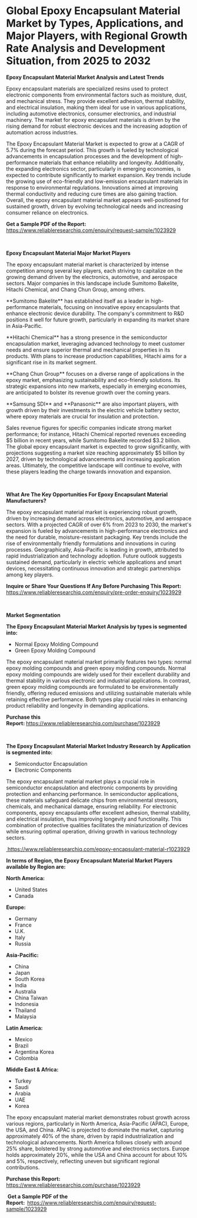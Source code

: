 <p><h1>Global Epoxy Encapsulant Material Market by Types, Applications, and Major Players, with Regional Growth Rate Analysis and Development Situation, from 2025 to 2032</h1></p><p><strong>Epoxy Encapsulant Material Market Analysis and Latest Trends</strong></p>
<p><p>Epoxy encapsulant materials are specialized resins used to protect electronic components from environmental factors such as moisture, dust, and mechanical stress. They provide excellent adhesion, thermal stability, and electrical insulation, making them ideal for use in various applications, including automotive electronics, consumer electronics, and industrial machinery. The market for epoxy encapsulant materials is driven by the rising demand for robust electronic devices and the increasing adoption of automation across industries.</p><p>The Epoxy Encapsulant Material Market is expected to grow at a CAGR of 5.7% during the forecast period. This growth is fueled by technological advancements in encapsulation processes and the development of high-performance materials that enhance reliability and longevity. Additionally, the expanding electronics sector, particularly in emerging economies, is expected to contribute significantly to market expansion. Key trends include the growing use of eco-friendly and low-emission encapsulant materials in response to environmental regulations. Innovations aimed at improving thermal conductivity and reducing cure times are also gaining traction. Overall, the epoxy encapsulant material market appears well-positioned for sustained growth, driven by evolving technological needs and increasing consumer reliance on electronics.</p></p>
<p><strong>Get a Sample PDF of the Report:&nbsp;</strong> <a href="https://www.reliableresearchiq.com/enquiry/request-sample/1023929?utm_campaign=1835&utm_medium=2&utm_source=Github&utm_content=ia&utm_term=18042025&utm_id=epoxy-encapsulant-material">https://www.reliableresearchiq.com/enquiry/request-sample/1023929</a></p>
<p>&nbsp;</p>
<p><strong>Epoxy Encapsulant Material Major Market Players</strong></p>
<p><p>The epoxy encapsulant material market is characterized by intense competition among several key players, each striving to capitalize on the growing demand driven by the electronics, automotive, and aerospace sectors. Major companies in this landscape include Sumitomo Bakelite, Hitachi Chemical, and Chang Chun Group, among others.</p><p>**Sumitomo Bakelite** has established itself as a leader in high-performance materials, focusing on innovative epoxy encapsulants that enhance electronic device durability. The company's commitment to R&D positions it well for future growth, particularly in expanding its market share in Asia-Pacific.</p><p>**Hitachi Chemical** has a strong presence in the semiconductor encapsulation market, leveraging advanced technology to meet customer needs and ensure superior thermal and mechanical properties in its products. With plans to increase production capabilities, Hitachi aims for a significant rise in its market segment.</p><p>**Chang Chun Group** focuses on a diverse range of applications in the epoxy market, emphasizing sustainability and eco-friendly solutions. Its strategic expansions into new markets, especially in emerging economies, are anticipated to bolster its revenue growth over the coming years.</p><p>**Samsung SDI** and **Panasonic** are also important players, with growth driven by their investments in the electric vehicle battery sector, where epoxy materials are crucial for insulation and protection.</p><p>Sales revenue figures for specific companies indicate strong market performance; for instance, Hitachi Chemical reported revenues exceeding $5 billion in recent years, while Sumitomo Bakelite recorded $3.2 billion. The global epoxy encapsulant market is expected to grow significantly, with projections suggesting a market size reaching approximately $5 billion by 2027, driven by technological advancements and increasing application areas. Ultimately, the competitive landscape will continue to evolve, with these players leading the charge towards innovation and expansion.</p></p>
<p>&nbsp;</p>
<p><strong>What Are The Key Opportunities For Epoxy Encapsulant Material Manufacturers?</strong></p>
<p><p>The epoxy encapsulant material market is experiencing robust growth, driven by increasing demand across electronics, automotive, and aerospace sectors. With a projected CAGR of over 6% from 2023 to 2030, the market's expansion is fueled by advancements in high-performance electronics and the need for durable, moisture-resistant packaging. Key trends include the rise of environmentally friendly formulations and innovations in curing processes. Geographically, Asia-Pacific is leading in growth, attributed to rapid industrialization and technology adoption. Future outlook suggests sustained demand, particularly in electric vehicle applications and smart devices, necessitating continuous innovation and strategic partnerships among key players.</p></p>
<p><strong>Inquire or Share Your Questions If Any Before Purchasing This Report:</strong> <a href="https://www.reliableresearchiq.com/enquiry/pre-order-enquiry/1023929?utm_campaign=1835&utm_medium=2&utm_source=Github&utm_content=ia&utm_term=18042025&utm_id=epoxy-encapsulant-material">https://www.reliableresearchiq.com/enquiry/pre-order-enquiry/1023929</a></p>
<p>&nbsp;</p>
<p><strong>Market Segmentation</strong></p>
<p><strong>The Epoxy Encapsulant Material Market Analysis by types is segmented into:</strong></p>
<p><ul><li>Normal Epoxy Molding Compound</li><li>Green Epoxy Molding Compound</li></ul></p>
<p><p>The epoxy encapsulant material market primarily features two types: normal epoxy molding compounds and green epoxy molding compounds. Normal epoxy molding compounds are widely used for their excellent durability and thermal stability in various electronic and industrial applications. In contrast, green epoxy molding compounds are formulated to be environmentally friendly, offering reduced emissions and utilizing sustainable materials while retaining effective performance. Both types play crucial roles in enhancing product reliability and longevity in demanding applications.</p></p>
<p><strong>Purchase this Report:&nbsp;</strong><a href="https://www.reliableresearchiq.com/purchase/1023929?utm_campaign=1835&utm_medium=2&utm_source=Github&utm_content=ia&utm_term=18042025&utm_id=epoxy-encapsulant-material">https://www.reliableresearchiq.com/purchase/1023929</a></p>
<p>&nbsp;</p>
<p><strong>The Epoxy Encapsulant Material Market Industry Research by Application is segmented into:</strong></p>
<p><ul><li>Semiconductor Encapsulation</li><li>Electronic Components</li></ul></p>
<p><p>The epoxy encapsulant material market plays a crucial role in semiconductor encapsulation and electronic components by providing protection and enhancing performance. In semiconductor applications, these materials safeguard delicate chips from environmental stressors, chemicals, and mechanical damage, ensuring reliability. For electronic components, epoxy encapsulants offer excellent adhesion, thermal stability, and electrical insulation, thus improving longevity and functionality. This combination of protective qualities facilitates the miniaturization of devices while ensuring optimal operation, driving growth in various technology sectors.</p></p>
<p><a href="https://www.reliableresearchiq.com/epoxy-encapsulant-material-r1023929?utm_campaign=1835&utm_medium=2&utm_source=Github&utm_content=ia&utm_term=18042025&utm_id=epoxy-encapsulant-material">&nbsp;https://www.reliableresearchiq.com/epoxy-encapsulant-material-r1023929</a></p>
<p><strong>In terms of Region, the Epoxy Encapsulant Material Market Players available by Region are:</strong></p>
<p>
    <p> <strong> North America: </strong>
        <ul>
            <li>United States</li>
            <li>Canada</li>
        </ul>
        </p> 
    <p> <strong> Europe: </strong>
        <ul>
            <li>Germany</li>
            <li>France</li>
            <li>U.K.</li>
            <li>Italy</li>
            <li>Russia</li>
        </ul>
        </p> 
    <p> <strong> Asia-Pacific: </strong>
        <ul>
            <li>China</li>
            <li>Japan</li>
            <li>South Korea</li>
            <li>India</li>
            <li>Australia</li>
            <li>China Taiwan</li>
            <li>Indonesia</li>
            <li>Thailand</li>
            <li>Malaysia</li>
        </ul>
        </p> 
    <p> <strong> Latin America: </strong>
        <ul>
            <li>Mexico</li>
            <li>Brazil</li>
            <li>Argentina Korea</li>
            <li>Colombia</li>
        </ul>
        </p> 
    <p> <strong> Middle East & Africa: </strong>
        <ul>
            <li>Turkey</li>
            <li>Saudi</li>
            <li>Arabia</li>
            <li>UAE</li>
            <li>Korea</li>
        </ul>
    </p>
    </p>
<p><p>The epoxy encapsulant material market demonstrates robust growth across various regions, particularly in North America, Asia-Pacific (APAC), Europe, the USA, and China. APAC is projected to dominate the market, capturing approximately 40% of the share, driven by rapid industrialization and technological advancements. North America follows closely with around 25% share, bolstered by strong automotive and electronics sectors. Europe holds approximately 20%, while the USA and China account for about 10% and 5%, respectively, reflecting uneven but significant regional contributions.</p></p>
<p><strong>Purchase this Report: </strong><a href="https://www.reliableresearchiq.com/purchase/1023929?utm_campaign=1835&utm_medium=2&utm_source=Github&utm_content=ia&utm_term=18042025&utm_id=epoxy-encapsulant-material">https://www.reliableresearchiq.com/purchase/1023929</a></p>
<p>&nbsp;<strong>Get a Sample PDF of the Report:&nbsp;&nbsp;</strong><a href="https://www.reliableresearchiq.com/enquiry/request-sample/1023929?utm_campaign=1835&utm_medium=2&utm_source=Github&utm_content=ia&utm_term=18042025&utm_id=epoxy-encapsulant-material">https://www.reliableresearchiq.com/enquiry/request-sample/1023929</a></p>
<p><strong></strong></p>
<p><p></p><p></p><p></p></p>
